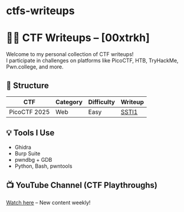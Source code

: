 # ctfs-writeups


# 🏴‍☠️ CTF Writeups – [00xtrkh]

Welcome to my personal collection of CTF writeups!  
I participate in challenges on platforms like PicoCTF, HTB, TryHackMe, Pwn.college, and more.

## 📂 Structure

| CTF | Category | Difficulty | Writeup |
|-----|----------|------------|---------|
| PicoCTF 2025 | Web | Easy | [SSTI1](./picoctf/2025/web/SSTI1.md) |

## 💡 Tools I Use
- Ghidra
- Burp Suite
- pwndbg + GDB
- Python, Bash, pwntools

## 📺 YouTube Channel (CTF Playthroughs)
[Watch here](https://www.youtube.com/@00xtrkh) – New content weekly!